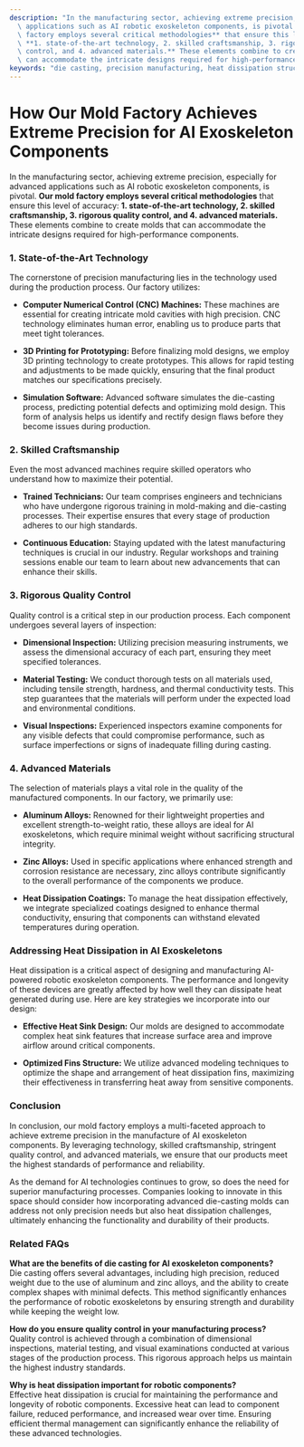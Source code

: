 ```yaml
---
description: "In the manufacturing sector, achieving extreme precision, especially for advanced\
  \ applications such as AI robotic exoskeleton components, is pivotal. **Our mold\
  \ factory employs several critical methodologies** that ensure this level of accuracy:\
  \ **1. state-of-the-art technology, 2. skilled craftsmanship, 3. rigorous quality\
  \ control, and 4. advanced materials.** These elements combine to create molds that\
  \ can accommodate the intricate designs required for high-performance components."
keywords: "die casting, precision manufacturing, heat dissipation structure, die-cast aluminum"
---
```

# How Our Mold Factory Achieves Extreme Precision for AI Exoskeleton Components

In the manufacturing sector, achieving extreme precision, especially for advanced applications such as AI robotic exoskeleton components, is pivotal. **Our mold factory employs several critical methodologies** that ensure this level of accuracy: **1. state-of-the-art technology, 2. skilled craftsmanship, 3. rigorous quality control, and 4. advanced materials.** These elements combine to create molds that can accommodate the intricate designs required for high-performance components.

### 1. State-of-the-Art Technology

The cornerstone of precision manufacturing lies in the technology used during the production process. Our factory utilizes:

- **Computer Numerical Control (CNC) Machines:** These machines are essential for creating intricate mold cavities with high precision. CNC technology eliminates human error, enabling us to produce parts that meet tight tolerances.
  
- **3D Printing for Prototyping:** Before finalizing mold designs, we employ 3D printing technology to create prototypes. This allows for rapid testing and adjustments to be made quickly, ensuring that the final product matches our specifications precisely.

- **Simulation Software:** Advanced software simulates the die-casting process, predicting potential defects and optimizing mold design. This form of analysis helps us identify and rectify design flaws before they become issues during production.

### 2. Skilled Craftsmanship

Even the most advanced machines require skilled operators who understand how to maximize their potential. 

- **Trained Technicians:** Our team comprises engineers and technicians who have undergone rigorous training in mold-making and die-casting processes. Their expertise ensures that every stage of production adheres to our high standards.

- **Continuous Education:** Staying updated with the latest manufacturing techniques is crucial in our industry. Regular workshops and training sessions enable our team to learn about new advancements that can enhance their skills.

### 3. Rigorous Quality Control

Quality control is a critical step in our production process. Each component undergoes several layers of inspection:

- **Dimensional Inspection:** Utilizing precision measuring instruments, we assess the dimensional accuracy of each part, ensuring they meet specified tolerances.

- **Material Testing:** We conduct thorough tests on all materials used, including tensile strength, hardness, and thermal conductivity tests. This step guarantees that the materials will perform under the expected load and environmental conditions.

- **Visual Inspections:** Experienced inspectors examine components for any visible defects that could compromise performance, such as surface imperfections or signs of inadequate filling during casting.

### 4. Advanced Materials

The selection of materials plays a vital role in the quality of the manufactured components. In our factory, we primarily use:

- **Aluminum Alloys:** Renowned for their lightweight properties and excellent strength-to-weight ratio, these alloys are ideal for AI exoskeletons, which require minimal weight without sacrificing structural integrity.

- **Zinc Alloys:** Used in specific applications where enhanced strength and corrosion resistance are necessary, zinc alloys contribute significantly to the overall performance of the components we produce.

- **Heat Dissipation Coatings:** To manage the heat dissipation effectively, we integrate specialized coatings designed to enhance thermal conductivity, ensuring that components can withstand elevated temperatures during operation.

### Addressing Heat Dissipation in AI Exoskeletons

Heat dissipation is a critical aspect of designing and manufacturing AI-powered robotic exoskeleton components. The performance and longevity of these devices are greatly affected by how well they can dissipate heat generated during use. Here are key strategies we incorporate into our design:

- **Effective Heat Sink Design:** Our molds are designed to accommodate complex heat sink features that increase surface area and improve airflow around critical components.

- **Optimized Fins Structure:** We utilize advanced modeling techniques to optimize the shape and arrangement of heat dissipation fins, maximizing their effectiveness in transferring heat away from sensitive components.

### Conclusion

In conclusion, our mold factory employs a multi-faceted approach to achieve extreme precision in the manufacture of AI exoskeleton components. By leveraging technology, skilled craftsmanship, stringent quality control, and advanced materials, we ensure that our products meet the highest standards of performance and reliability. 

As the demand for AI technologies continues to grow, so does the need for superior manufacturing processes. Companies looking to innovate in this space should consider how incorporating advanced die-casting molds can address not only precision needs but also heat dissipation challenges, ultimately enhancing the functionality and durability of their products.

### Related FAQs

**What are the benefits of die casting for AI exoskeleton components?**  
Die casting offers several advantages, including high precision, reduced weight due to the use of aluminum and zinc alloys, and the ability to create complex shapes with minimal defects. This method significantly enhances the performance of robotic exoskeletons by ensuring strength and durability while keeping the weight low.

**How do you ensure quality control in your manufacturing process?**  
Quality control is achieved through a combination of dimensional inspections, material testing, and visual examinations conducted at various stages of the production process. This rigorous approach helps us maintain the highest industry standards.

**Why is heat dissipation important for robotic components?**  
Effective heat dissipation is crucial for maintaining the performance and longevity of robotic components. Excessive heat can lead to component failure, reduced performance, and increased wear over time. Ensuring efficient thermal management can significantly enhance the reliability of these advanced technologies.
